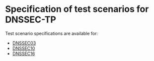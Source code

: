 # Specification of test scenarios for DNSSEC-TP


Test scenario specifications are available for:

* [DNSSEC03](dnssec03.md)
* [DNSSEC10](dnssec10.md)
* [DNSSEC16](dnssec16.md)
